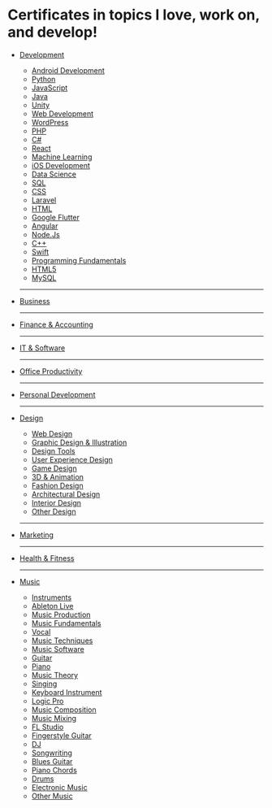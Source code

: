 # Certificates in topics I love, work on, and develop!

- [Development]()
  - [Android Development]()
  - [Python]()
  - [JavaScript]()
  - [Java]()
  - [Unity]()
  - [Web Development]()
  - [WordPress]()
  - [PHP]()
  - [C#]()
  - [React]()
  - [Machine Learning]()
  - [iOS Development]()
  - [Data Science]()
  - [SQL]()
  - [CSS]()
  - [Laravel]()
  - [HTML]()
  - [Google Flutter]()
  - [Angular]()
  - [Node.Js]()
  - [C++]()
  - [Swift]()
  - [Programming Fundamentals]()
  - [HTML5]()
  - [MySQL]()

  ---

- [Business]()

  ---

- [Finance & Accounting]()

  ---

- [IT & Software]()

  ---

- [Office Productivity]()

  ---

- [Personal Development]()

  ---

- [Design]()
  - [Web Design]()
  - [Graphic Design & Illustration]()
  - [Design Tools]()
  - [User Experience Design]()
  - [Game Design]()
  - [3D & Animation]()
  - [Fashion Design]()
  - [Architectural Design]()
  - [Interior Design]()
  - [Other Design]()

  ---

- [Marketing]()

  ---

- [Health & Fitness]()

  ---

- [Music]()
  - [Instruments]()
  - [Ableton Live]()
  - [Music Production]()
  - [Music Fundamentals]()
  - [Vocal]()
  - [Music Techniques]()
  - [Music Software]()
  - [Guitar]()
  - [Piano]()
  - [Music Theory]()
  - [Singing]()
  - [Keyboard Instrument]()
  - [Logic Pro]()
  - [Music Composition]()
  - [Music Mixing]()
  - [FL Studio]()
  - [Fingerstyle Guitar]()
  - [DJ]()
  - [Songwriting]()
  - [Blues Guitar]()
  - [Piano Chords]()
  - [Drums]()
  - [Electronic Music]()
  - [Other Music]()
